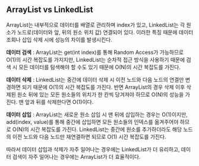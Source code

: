 ## ArrayList vs LinkedList

ArrayList는 내부적으로 데이터를 배열로 관리하며 index가 있고, LinkedList는 각 원소가 노드로(데이터와 앞, 뒤의 원소 위치 값) 연결되어 있다. 이러한 특징 때문에 데이터 조회나 삽입 삭제 시에 성능의 차이를 발생시킨다.

**데이터 검색** : ArrayList는 get(int index)를 통해 Random Access가 가능하므로 O(1)의 시간 복잡도를 가지지만, LinkedList는 순차적 접근 방식을 사용하기 때문에 검색 시 모든 데이터를 탐색해야 할 수도 있기 때문에 O(N)의 시간 복잡도를 가진다.

**데이터 삭제** : LinkedList는 중간에 데이터 삭제 시 이전 노드와 다음 노드의 연결만 변경하면 되기 때문에 O(1)의 시간 복잡도를 가진다. 반면 ArrayList의 경우 삭제 이후 삭제된 원소 뒤에 있는 모든 원소들의 위치가 한 칸씩 당겨져야 하므로 O(N)의 성능을 가진다. 맨 앞과 뒤를 삭제한다면 O(1)이다.

**데이터 삽입** : ArrayList는 새로운 원소 삽입 시 맨 뒤에 삽입하는 경우는 O(1)이지만, add(index, value)를 통해 중간에 삽입하면 모든 원소들의 인덱스를 옮겨주어야 하므로 O(N)의 시간 복잡도를 가진다. LinkedList는 중간에 원소를 추가하더라도 해당 노드의 이전 노드와 다음 노드만 재연결하면 되므로 O(1) 시간 복잡도를 가진다.

따라서 데이터 삽입과 삭제가 자주 일어나는 경우에는 LinkedList가 더 유리하고, 데이터 검색이 자주 일어나는 경우에는 ArrayList가 더 효율적이다.
